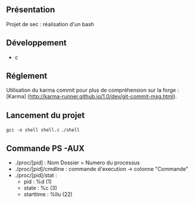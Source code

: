 ## Présentation ##

Projet de sec : réalisation d'un bash

## Développement ##

- c

## Réglement ##

Utilisation du karma commit pour plus de compréhension sur la forge : [Karma] (http://karma-runner.github.io/1.0/dev/git-commit-msg.html).


## Lancement du projet ##
``gcc -o shell shell.c``
``./shell``

## Commande PS -AUX ##
- ./proc/[pid] : Nom Dossier = Numero du processus
- ./proc/[pid]/cmdline : commande d'execution -> colonne "Commande"
- ./proc/[pid]/stat : 
	- pid : %d (1)
	- state : %c (3)
	- starttime : %llu (22)
